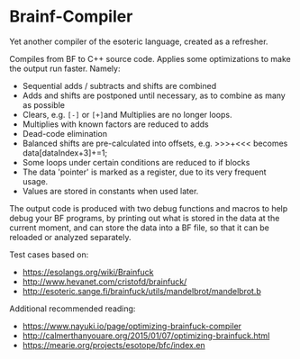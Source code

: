 # Brainf-Compiler

Yet another compiler of the esoteric language, created as a refresher.

Compiles from BF to C++ source code. Applies some optimizations to make the output run faster.
Namely:

* Sequential adds / subtracts and shifts are combined
* Adds and shifts are postponed until necessary, as to combine as many as possible
* Clears, e.g. `[-]` or `[+]`and Multiplies are no longer loops.
* Multiplies with known factors are reduced to adds
* Dead-code elimination
* Balanced shifts are pre-calculated into offsets, e.g. >>>+<<< becomes data[dataIndex+3]+=1;
* Some loops under certain conditions are reduced to if blocks
* The data 'pointer' is marked as a register, due to its very frequent usage.
* Values are stored in constants when used later.

The output code is produced with two debug functions and macros to help debug your BF programs, by printing out what is stored in the data at the current moment, and can store the data into a BF file, so that it can be reloaded or analyzed separately.

Test cases based on:
* https://esolangs.org/wiki/Brainfuck
* http://www.hevanet.com/cristofd/brainfuck/
* http://esoteric.sange.fi/brainfuck/utils/mandelbrot/mandelbrot.b


Additional recommended reading:
* https://www.nayuki.io/page/optimizing-brainfuck-compiler
* http://calmerthanyouare.org/2015/01/07/optimizing-brainfuck.html
* https://mearie.org/projects/esotope/bfc/index.en
